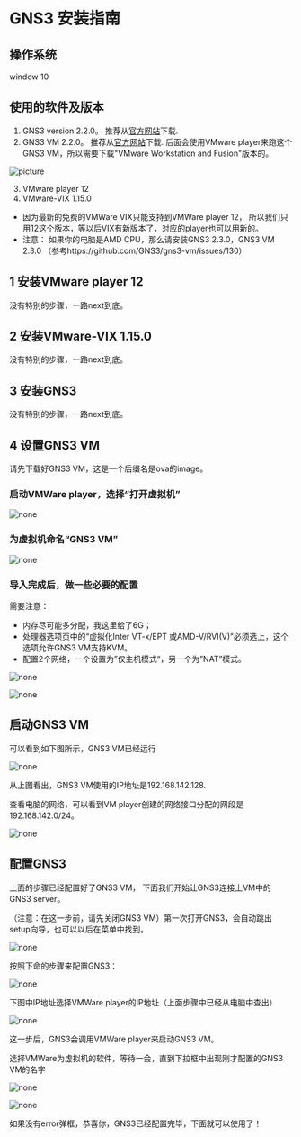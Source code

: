 # GNS3 安装指南

## 操作系统
window 10

## 使用的软件及版本
1. GNS3 version 2.2.0。 推荐从[官方网站](https://www.gns3.com/software)下载.
2. GNS3 VM 2.2.0。 推荐从[官方网站](https://www.gns3.com/software/download-vm)下载. 
后面会使用VMware player来跑这个GNS3 VM，所以需要下载"VMware Workstation and Fusion"版本的。

![picture](https://github.com/nokia-t1zhou/segment-routing-step-by-step/blob/master/GNS3%E5%AE%89%E8%A3%85/GNS3%20VM.png)

3. VMware player 12
4. VMware-VIX 1.15.0

- 因为最新的免费的VMWare VIX只能支持到VMWare player 12， 所以我们只用12这个版本，等以后VIX有新版本了，对应的player也可以用新的。
- 注意： 如果你的电脑是AMD CPU，那么请安装GNS3 2.3.0，GNS3 VM 2.3.0 （参考https://github.com/GNS3/gns3-vm/issues/130）

## 1 安装VMware player 12
没有特别的步骤，一路next到底。

## 2 安装VMware-VIX 1.15.0
没有特别的步骤，一路next到底。

## 3 安装GNS3
没有特别的步骤，一路next到底。

## 4 设置GNS3 VM
请先下载好GNS3 VM，这是一个后缀名是ova的image。

### 启动VMWare player，选择“打开虚拟机”

![none](https://github.com/nokia-t1zhou/segment-routing-step-by-step/blob/master/GNS3%E5%AE%89%E8%A3%85/wmplayer1.png)

### 为虚拟机命名“GNS3 VM”

![none](https://github.com/nokia-t1zhou/segment-routing-step-by-step/blob/master/GNS3%E5%AE%89%E8%A3%85/wmplayer2.png)

### 导入完成后，做一些必要的配置
需要注意： 
- 内存尽可能多分配，我这里给了6G；
- 处理器选项页中的“虚拟化Inter VT-x/EPT 或AMD-V/RVI(V)"必须选上，这个选项允许GNS3 VM支持KVM。
- 配置2个网络，一个设置为”仅主机模式“，另一个为”NAT”模式。

![none](https://github.com/nokia-t1zhou/segment-routing-step-by-step/blob/master/GNS3%E5%AE%89%E8%A3%85/wmplayer3.png)

![none](https://github.com/nokia-t1zhou/segment-routing-step-by-step/blob/master/GNS3%E5%AE%89%E8%A3%85/wmplayer4.png)

## 启动GNS3 VM
可以看到如下图所示，GNS3 VM已经运行

![none](https://github.com/nokia-t1zhou/segment-routing-step-by-step/blob/master/GNS3%E5%AE%89%E8%A3%85/wmplayer5.png)

从上图看出，GNS3 VM使用的IP地址是192.168.142.128.

查看电脑的网络，可以看到VM player创建的网络接口分配的网段是192.168.142.0/24。

![none](https://github.com/nokia-t1zhou/segment-routing-step-by-step/blob/master/GNS3%E5%AE%89%E8%A3%85/wmplayer6.png)

## 配置GNS3
上面的步骤已经配置好了GNS3 VM， 下面我们开始让GNS3连接上VM中的GNS3 server。

（注意：在这一步前，请先关闭GNS3 VM）第一次打开GNS3，会自动跳出setup向导，也可以以后在菜单中找到。

![none](https://github.com/nokia-t1zhou/segment-routing-step-by-step/blob/master/GNS3%E5%AE%89%E8%A3%85/GNS3-1.jpg)

按照下命的步骤来配置GNS3：

![none](https://github.com/nokia-t1zhou/segment-routing-step-by-step/blob/master/GNS3%E5%AE%89%E8%A3%85/GNS3-2.png)

下图中IP地址选择VMWare player的IP地址（上面步骤中已经从电脑中查出）

![none](https://github.com/nokia-t1zhou/segment-routing-step-by-step/blob/master/GNS3%E5%AE%89%E8%A3%85/GNS3-3.png)

这一步后，GNS3会调用VMWare player来启动GNS3 VM。

选择VMWare为虚拟机的软件，等待一会，直到下拉框中出现刚才配置的GNS3 VM的名字

![none](https://github.com/nokia-t1zhou/segment-routing-step-by-step/blob/master/GNS3%E5%AE%89%E8%A3%85/GNS3-4.png)

![none](https://github.com/nokia-t1zhou/segment-routing-step-by-step/blob/master/GNS3%E5%AE%89%E8%A3%85/GNS3-5.png)

如果没有error弹框，恭喜你，GNS3已经配置完毕，下面就可以使用了！